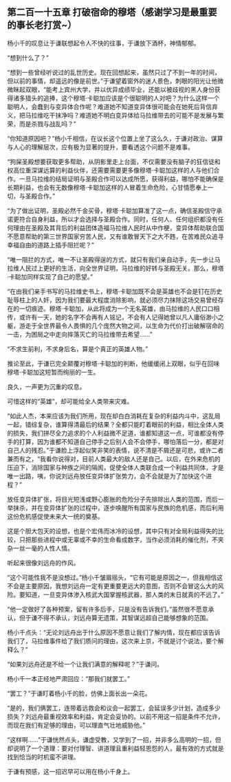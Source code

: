 ## 第二百一十五章 打破宿命的穆塔（感谢学习是最重要的事长老打赏~）
杨小千的叹息让于谦联想起令人不快的往事，于谦放下酒杯，神情郁郁。

“想到什么了？”

“想到一些曾经听说过的乱世历史。现在回想起来，虽然只过了不到一年的时间，但以前的事情，却遥远的像是前世。”于谦望着窗外的迷人景色，刺眼的阳光让他微微眯起双眼，“能考上宾州大学，并以优异成绩毕业，还能以被歧视的黑人身份获得诸多猎头的追捧，这个穆塔·卡聪加应该是个很聪明的人对吧？为什么这样一个聪明人，会蠢到与变异体合作呢？难道她不知道变异体很可能会在她死后背信弃义，把马拉维吃干抹净吗？难道她不明白变异体给马拉维带去的可能不是发展与繁荣，而是杀戮与战乱吗？”

“你知道原因吧？”杨小千相信，在议长这个位置上坐了这么久，于谦对政治、谋算与人心的理解层次，应有极为显著的提升，要看透这个问题不是难事。

“狗屎圣殿想要获取更多帮助，从阴影里走上台面，不仅需要没有脑子的狂信徒和权高位重深谋远算的利益伙伴，还需要需要更多像穆塔·卡聪加这样的人与他们合作。一旦马拉维的结局证明与圣殿合作可以达成所愿，获得利益，哪怕不能确保是长期利益，也会有无数像穆塔·卡聪加这样的人冒着生命危险，心甘情愿奉上一切，与圣殿合作。”

“为了做出证明，圣殿必然千金买骨，穆塔·卡聪加算准了这一点，确信圣殿信守承诺更符合自身利益，所以才会选择与圣殿合作。同时，任何人、任何组织都没有任何理由在圣殿及其背后的利益团体造福马拉维人民时从中作梗，变异体帮助联合国不愿意帮助的第三世界国家穷苦人民，又有谁敢冒天下之大不韪，在苦难民众追寻幸福自由的道路上插手阻拦呢？”

“唯一阻拦的方式，唯一不让圣殿得逞的方式，就只有我们亲自动手，先一步让马拉维人民过上更好的生活，向全世界证明，马拉维的好转与圣殿无关。那么，穆塔·卡聪加同样实现了自己的愿望。”

“在由我们亲手书写的马拉维史书上，穆塔·卡聪加既不会是英雄也不会是钉在历史耻辱柱上的人奸，因为我们要最大程度消除影响，就必须尽力抹除这场交易曾经存在的一切痕迹。穆塔·卡聪加，从此将成为一个无名英雄，由马拉维的人民口口相传，或许有一天，她的名字不会再有人铭记，不会有人记得她曾以凡人庸俗渺小之躯，游走于全世界最令人畏惧的几个庞然大物之间，以生命为代价打出破解宿命的一击，为困局之中走向摔落灭亡的马拉维带去希望……”

“不求生前利，不求身后名，算是个真正的英雄人物。”

推论至此，于谦已完全颠覆对穆塔·卡聪加的判断，他缓缓闭上双眼，似乎在回味穆塔·卡聪加这短暂而绚丽的一生。

良久，一声更为沉重的叹息。

可惜这样的“英雄”，却可能给全人类带来灾难。

“如此人杰，本来应该为我们所用，现在却白白消耗在复杂的利益内斗中，这乱局一起，错综复杂，谁算得清最后的结果？全都只能盯着眼前的利益，相比全体人类的损失，我们拼尽全力追求的个人利益微不足道，谁都知道这一点，可谁都没有停手的打算，因为谁都不知道自己停手之后别人会不会停手，哪怕落后一分，都是对自己人的残忍。”于谦脸上浮起似笑非笑的表情，说不清是不屑还是可悲，或许二者兼而有之，“我看你说得对，目前人类最大的敌人还是自己。以后，在外来危机的压迫下，消除国家与种族之间的隔阂，促使全体人类联合成一个利益共同体，才是唯一出路，咦，你说刘远舟放任变异体扩张势力，会不会就是为了加快这个进程？”

放任变异体扩张，将目光短浅或野心膨胀的危险分子先排除出人类的范围，而后一举抹杀，并在变异体扩张的过程中，逐步唤醒所有国家与民族的危机感，而后利用这份危机感促使未来大一统的奠基。

这是个胆大包天的设想，也是个宏伟而冰冷的设想，其中只有对全局利益得失的比较，只把那些进程中或无辜或不幸的生命看成数字，当作必须消耗的催化剂，不夹杂一丝一毫的人性人情。

听起来很像刘远舟的作风。

“这个可能性我不是没想过。”杨小千皱眉摇头，“它有可能是原因之一，但我相信这不会是主要原因，我想刘远舟一定有更重要更远大的意图，否则不会冒这么大的风险。要知道，一旦变异体渗入核武大国掌握核武器，那人类的末日就真的不远了。”

“他一定做好了各种预案，留有许多后手，只是没有告诉我们。”虽然很不愿意承认，但于谦不得不承认，刘远舟算无遗策，其智谋远超自己能够想象的范围。

杨小千点头：“无论刘远舟出于什么原因不愿意让我们了解内情，现在都应该告诉我们了，马拉维事件给了我们质问的理由，这次来上京，不就是讨个说法，要个解释么？”

“如果刘远舟还是不给一个让我们满意的解释呢？”于谦问。

杨小千一本正经地严肃回应：“那我们就罢工。”

“罢工？”于谦盯着杨小千的脸，仿佛上面长出一朵花。

“是的，我们俩罢工，连带着远救会和议会一起罢工，会延误多少计划，造成多少损失？刘远舟最重视效率和利益，肯定会妥协的。以前不用这一招是条件不允许，而现在我们有足够的理由，可以理直气壮地威胁他。”

“这样啊……”于谦恍然点头，谦虚受教，又学到了一招，并非多么高明的一招，但却说明了一个道理：要对付理智、讲道理且重利益轻恩怨的人，最有效的方式就是找到恰当的时机蛮不讲理。

于谦有预感，这一招迟早可以用在杨小千身上。

